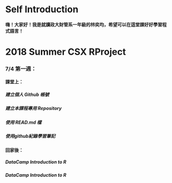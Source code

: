 # Self Introduction
#### 嗨！大家好！我是就讀政大財管系一年級的林奕均，希望可以在這堂課好好學習程式語言！

# 2018 Summer CSX RProject
### 7/4 第一週：
#### 課堂上：
##### 建立個人 Github 帳號
##### 建立本課程專用 Repository
##### 使用 READ.md 檔
##### 使用github紀錄學習筆記

#### 回家後：
##### DataCamp Introduction to R
##### DataCamp Introduction to R